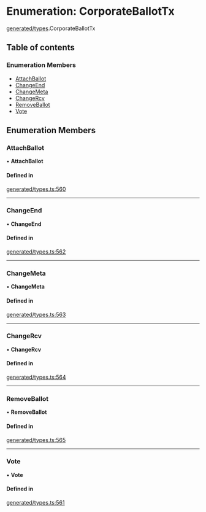 # Enumeration: CorporateBallotTx

[generated/types](../wiki/generated.types).CorporateBallotTx

## Table of contents

### Enumeration Members

- [AttachBallot](../wiki/generated.types.CorporateBallotTx#attachballot)
- [ChangeEnd](../wiki/generated.types.CorporateBallotTx#changeend)
- [ChangeMeta](../wiki/generated.types.CorporateBallotTx#changemeta)
- [ChangeRcv](../wiki/generated.types.CorporateBallotTx#changercv)
- [RemoveBallot](../wiki/generated.types.CorporateBallotTx#removeballot)
- [Vote](../wiki/generated.types.CorporateBallotTx#vote)

## Enumeration Members

### AttachBallot

• **AttachBallot**

#### Defined in

[generated/types.ts:560](https://github.com/PolymathNetwork/polymesh-sdk/blob/299ce247/src/generated/types.ts#L560)

___

### ChangeEnd

• **ChangeEnd**

#### Defined in

[generated/types.ts:562](https://github.com/PolymathNetwork/polymesh-sdk/blob/299ce247/src/generated/types.ts#L562)

___

### ChangeMeta

• **ChangeMeta**

#### Defined in

[generated/types.ts:563](https://github.com/PolymathNetwork/polymesh-sdk/blob/299ce247/src/generated/types.ts#L563)

___

### ChangeRcv

• **ChangeRcv**

#### Defined in

[generated/types.ts:564](https://github.com/PolymathNetwork/polymesh-sdk/blob/299ce247/src/generated/types.ts#L564)

___

### RemoveBallot

• **RemoveBallot**

#### Defined in

[generated/types.ts:565](https://github.com/PolymathNetwork/polymesh-sdk/blob/299ce247/src/generated/types.ts#L565)

___

### Vote

• **Vote**

#### Defined in

[generated/types.ts:561](https://github.com/PolymathNetwork/polymesh-sdk/blob/299ce247/src/generated/types.ts#L561)
